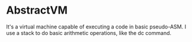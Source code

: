 # AbstractVM
It's a virtual machine capable of executing a code in basic pseudo-ASM. I use a stack to do basic arithmetic operations, like the dc command.
